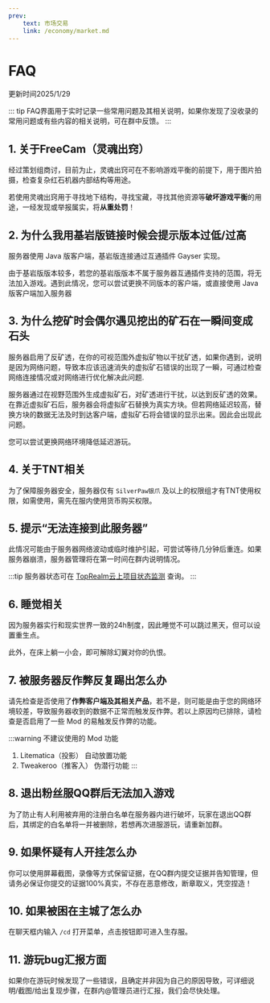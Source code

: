 ```yaml
---
prev:
    text: 市场交易
    link: /economy/market.md
---
```

# FAQ
更新时间2025/1/29

::: tip
FAQ界面用于实时记录一些常用问题及其相关说明，如果你发现了没收录的常用问题或有些内容的相关说明，可在群中反馈。
::: 

## 1. 关于FreeCam（灵魂出窍）
经过策划组商讨，目前为止，灵魂出窍可在不影响游戏平衡的前提下，用于图片拍摄，检查复杂红石机器内部结构等用途。

若使用灵魂出窍用于寻找地下结构，寻找宝藏，寻找其他资源等**破坏游戏平衡**的用途，一经发现或举报属实，将**从重处罚**！

## 2. 为什么我用基岩版链接时候会提示版本过低/过高
服务器使用 Java 版客户端，基岩版连接通过互通插件 Gayser 实现。

由于基岩版版本较多，若您的基岩版版本不属于服务器互通插件支持的范围，将无法加入游戏。遇到此情况，您可以尝试更换不同版本的客户端，或直接使用 Java 版客户端加入服务器

## 3. 为什么挖矿时会偶尔遇见挖出的矿石在一瞬间变成石头
服务器启用了反矿透，在你的可视范围外虚拟矿物以干扰矿透，如果你遇到，说明是因为网络问题，导致本应该迅速消失的虚拟矿石错误的出现了一瞬，可通过检查网络连接情况或对网络进行优化解决此问题.


服务器通过在视野范围外生成虚拟矿石，对矿透进行干扰，以达到反矿透的效果。在靠近虚拟矿石后，服务器会将虚拟矿石替换为真实方块。但若网络延迟较高，替换方块的数据无法及时到达客户端，虚拟矿石将会错误的显示出来。因此会出现此问题。

您可以尝试更换网络环境降低延迟游玩。

## 4. 关于TNT相关
为了保障服务器安全，服务器仅有 `SilverPaw银爪` 及以上的权限组才有TNT使用权限，如需使用，需先在服内使用货币购买权限。

## 5. 提示“无法连接到此服务器”
此情况可能由于服务器网络波动或临时维护引起，可尝试等待几分钟后重连。如果服务器崩溃，服务器管理将在第一时间在群内说明情况。

:::tip
服务器状态可在 [TopRealm云上项目状态监测](https://jiankong.zorua.top/status/ysyprogram) 查询。
:::

## 6. 睡觉相关
因为服务器实行和现实世界一致的24h制度，因此睡觉不可以跳过黑天，但可以设置重生点。

此外，在床上躺一小会，即可解除幻翼对你的仇恨。

## 7. 被服务器反作弊反复踢出怎么办
请先检查是否使用了**作弊客户端及其相关产品**，若不是，则可能是由于您的网络环境较差，导致服务器收到的数据不正常而触发反作弊。若以上原因均已排除，请检查是否启用了一些 Mod 的易触发反作弊的功能。

:::warning 不建议使用的 Mod 功能
1. Litematica（投影） 自动放置功能
2. Tweakeroo（推客入） 伪潜行功能
:::


## 8. 退出粉丝服QQ群后无法加入游戏
为了防止有人利用被弃用的注册白名单在服务器内进行破坏，玩家在退出QQ群后，其绑定的白名单将一并被删除，若想再次进服游玩，请重新加群。

## 9. 如果怀疑有人开挂怎么办
你可以使用屏幕截图，录像等方式保留证据，在QQ群内提交证据并告知管理，但请务必保证你提交的证据100%真实，不存在恶意修改，断章取义，凭空捏造！

## 10. 如果被困在主城了怎么办
在聊天框内输入 `/cd` 打开菜单，点击按钮即可进入生存服。

## 11. 游玩bug汇报方面
如果你在游玩时候发现了一些错误，且确定并非因为自己的原因导致，可详细说明/截图/给出复现步骤，在群内@管理员进行汇报，我们会尽快处理。

